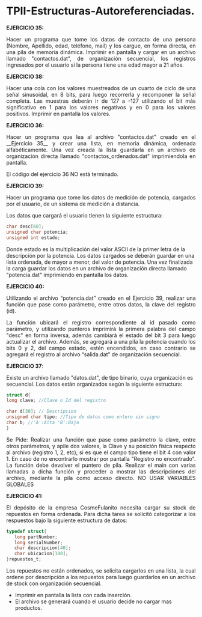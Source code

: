 # TPII-Estructuras-Autoreferenciadas.

__EJERCICIO 35:__

<p align ="justify">
Hacer un programa que tome los datos de contacto de una persona (Nombre, Apellido, edad, teléfono, mail) y los cargue, en forma directa, en una pila de memoria dinámica. Imprimir en pantalla y cargar en un archivo llamado "contactos.dat", de organización secuencial, los registros ingresados por el usuario si la persona tiene una edad mayor a 21 años.
</p>

__EJERCICIO 38:__

<p align ="justify">
Hacer una cola con los valores muestreados de un cuarto de ciclo de una señal sinusoidal, en 8 bits, para luego recorrerla y recomponer la señal completa. Las muestras deberán ir de 127 a -127 utilizando el bit más significativo en 1 para los valores negativos y en 0 para los valores positivos. Imprimir en pantalla los valores.
</p>

__EJERCICIO 36:__

<p align ="justify">
Hacer un programa que lea al archivo "contactos.dat" creado en el __Ejercicio 35__ y crear una lista, en memoria dinámica, ordenada alfabéticamente. Una vez creada la lista guardarla en un archivo de organización directa llamado "contactos_ordenados.dat" imprimiendola en pantalla.
  </p>

El código del ejercicio 36 NO está terminado.

__EJERCICIO 39:__

<p align ="justify">
Hacer un programa que tome los datos de medición de potencia, cargados por el usuario, de un sistema de medición a distancia.

Los datos que cargará el usuario tienen la siguiente estructura:

```c
char desc[60];
unsigned char potencia;
unsigned int estado;

```
Donde estado es la multiplicación del valor ASCII de la primer letra de la descripción por la potencia. Los datos cargados se deberán guardar en una lista ordenada, de mayor a menor, del valor de potencia. Una vez finalizada la carga guardar los datos en un archivo de organización directa llamado "potencia.dat" imprimiendo en pantalla los datos.
</p>

__EJERCICIO 40:__

<p align ="justify">
Utilizando el archivo “potencia.dat” creado en el Ejercicio 39, realizar una función que pase como parámetro, entre otros datos, la clave del registro (id).</p>
<p align ="justify">
La función ubicará el registro correspondiente al id pasado como parámetro, y utilizando punteros imprimirá la primera palabra del campo "desc" en forma inversa, además cambiará el estado del bit 3 para luego actualizar el archivo. Además, se agregará a una pila la potencia cuando los bits 0 y 2, del campo estado, estén encendidos, en caso contrario se agregará el registro al archivo “salida.dat” de organización secuencial.
</p>

__EJERCICIO 37__:

   Existe un archivo llamado "datos.dat", de tipo binario, cuya organización es secuencial. Los datos están organizados según la siguiente estructura:   

   ```c
   struct d{                                                                                            
   long clave; //Clave o Id del registro

   char d[30]; // Descripcion                                                                                          
   unsigned char tipo; //Tipo de datos como entero sin signo                                                                                                                                            
   char b; //'A':Alta 'B':Baja                                                                                                                                                                          
   }
   ```
<p align ="justify">
   Se Pide:
   Realizar una función que pase como parámetro la clave, entre otros parámetros, y apile dos valores, la Clave y su posición física respecto
   al archivo (registro 1, 2, etc), si es que el campo tipo tiene el bit 4 con valor 1. En caso de no encontrarlo mostrar por pantalla "Registro no encontrado".
   La función debe devolver el puntero de pila.
   Realizar el main con varias llamadas a dicha función y proceder a mostrar las descripciones del archivo, mediante la pila como acceso directo. NO USAR VARIABLES GLOBALES
</p>

__EJERCICIO 41:__
<p align ="justify">
El depósito de la empresa CosmeFulanito necesita cargar su stock de repuestos en forma ordenada. Para dicha tarea se solicitó categorizar a los respuestos bajo la siguiente estructura de datos:</p>

```c
typedef struct{
   long partNumber;
   long serialNumber;
   char descripcion[40];       
   char ubicacion[100];        
}repuestos_t;

```
<p align ="justify">
Los repuestos no están ordenados, se solicita cargarlos en una lista, la cual ordene por descripción a los repuestos para luego guardarlos en un archivo de stock con organización secuencial.</p>

+ Imprimir en pantalla la lista con cada inserción.
+ El archivo se generará cuando el usuario decide no cargar mas productos.
